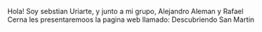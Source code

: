 Hola! Soy sebstian Uriarte, y junto a mi grupo, Alejandro Aleman y Rafael Cerna les presentaremoos la pagina web llamado:
Descubriendo San Martin
